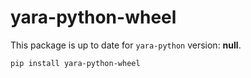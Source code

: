 # yara-python-wheel

This package is up to date for `yara-python` version: **null**.

```bash
pip install yara-python-wheel
```
